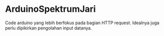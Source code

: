 # ArduinoSpektrumJari
Code arduino yang lebih berfokus pada bagian HTTP request. Idealnya juga perlu dipikirkan pengolahan input datanya.
